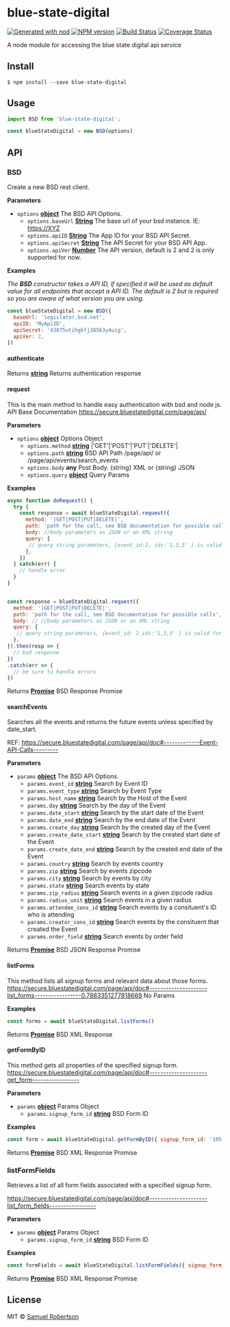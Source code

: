 # blue-state-digital

[![Generated with nod](https://img.shields.io/badge/generator-nod-2196F3.svg?style=flat-square)](https://github.com/diegohaz/nod)
[![NPM version](https://img.shields.io/npm/v/blue-state-digital.svg?style=flat-square)](https://npmjs.org/package/blue-state-digital)
[![Build Status](https://img.shields.io/travis/robertsonsamuel/blue-state-digital/master.svg?style=flat-square)](https://travis-ci.org/robertsonsamuel/blue-state-digital) [![Coverage Status](https://img.shields.io/codecov/c/github/robertsonsamuel/blue-state-digital/master.svg?style=flat-square)](https://codecov.io/gh/robertsonsamuel/blue-state-digital/branch/master)

A node module for accessing the blue state digital api service

## Install

    $ npm install --save blue-state-digital

## Usage

```js
import BSD from 'blue-state-digital';

const blueStateDigital = new BSD(options)
```

## API

<!-- Generated by documentation.js. Update this documentation by updating the source code. -->

### BSD

Create a new BSD rest client.

**Parameters**

-   `options` **[object](https://developer.mozilla.org/en-US/docs/Web/JavaScript/Reference/Global_Objects/Object)** The BSD API Options.
    -   `options.baseUrl` **[String](https://developer.mozilla.org/en-US/docs/Web/JavaScript/Reference/Global_Objects/String)** The base url of your bsd instance. IE: <https://XYZ>
    -   `options.apiID` **[String](https://developer.mozilla.org/en-US/docs/Web/JavaScript/Reference/Global_Objects/String)** The App ID for your BSD API Secret.
    -   `options.apiSecret` **[String](https://developer.mozilla.org/en-US/docs/Web/JavaScript/Reference/Global_Objects/String)** The API Secret for your BSD API App.
    -   `options.apiVer` **[Number](https://developer.mozilla.org/en-US/docs/Web/JavaScript/Reference/Global_Objects/Number)** The API version, default is 2 and 2 is only supported for now.

**Examples**

_The <b>BSD</b> constructor takes a API
  ID, if specified it will be used as default value for all endpoints that
  accept a API ID. The default is 2 but is required
  so you are aware of what version you are using._

```javascript
const blueStateDigital = new BSD({
  baseUrl: 'legislator.bsd.net',
  apiID: 'MyApiID',
  apiSecret: '43875utihgkfj38563y4uig',
  apiVer: 2,
})
```

#### authenticate

Returns **[string](https://developer.mozilla.org/en-US/docs/Web/JavaScript/Reference/Global_Objects/String)** Returns authentication response

#### request

This is the main method to handle easy authentication with bsd and node js.
API Base Documentation
<https://secure.bluestatedigital.com/page/api/>

**Parameters**

-   `options` **[object](https://developer.mozilla.org/en-US/docs/Web/JavaScript/Reference/Global_Objects/Object)** Options Object
    -   `options.method` **[string](https://developer.mozilla.org/en-US/docs/Web/JavaScript/Reference/Global_Objects/String)** |'GET'|'POST'|'PUT'|'DELETE'|
    -   `options.path` **[string](https://developer.mozilla.org/en-US/docs/Web/JavaScript/Reference/Global_Objects/String)** BSD API Path /page/api/ or /page/api/events/search_events
    -   `options.body` **any** Post Body. {string} XML or {string} JSON
    -   `options.query` **[object](https://developer.mozilla.org/en-US/docs/Web/JavaScript/Reference/Global_Objects/Object)** Query Params

**Examples**

```javascript
async function doRequest() {
  try {
    const response = await blueStateDigital.request({
      method: '|GET|POST|PUT|DELETE|',
      path: 'path for the call, see BSD documentation for possible calls',
      body: //body parameters as JSON or an XML string
      query: {
       // query string parameters, {event_id:2, ids:'1,3,5' } is valid for example
      },
    })
  } catch(err) {
    // handle error
  }
}


const response = blueStateDigital.request({
  method: '|GET|POST|PUT|DELETE|',
  path: 'path for the call, see BSD documentation for possible calls',
  body: // //body parameters as JSON or an XML string
  query: {
   // query string parameters, {event_id: 2 ids:'1,3,5' } is valid for example
  },
}).then(resp => {
  // bsd response
})
.catch(err => {
  // be sure to handle errors
})
```

Returns **[Promise](https://developer.mozilla.org/en-US/docs/Web/JavaScript/Reference/Global_Objects/Promise)** BSD Response Promise

#### searchEvents

Searches all the events and returns the future events unless specified by date_start.

REF: <https://secure.bluestatedigital.com/page/api/doc#-------------Event-API-Calls--------->

**Parameters**

-   `params` **[object](https://developer.mozilla.org/en-US/docs/Web/JavaScript/Reference/Global_Objects/Object)** The BSD API Options.
    -   `params.event_id` **[string](https://developer.mozilla.org/en-US/docs/Web/JavaScript/Reference/Global_Objects/String)** Search by Event ID
    -   `params.event_type` **[string](https://developer.mozilla.org/en-US/docs/Web/JavaScript/Reference/Global_Objects/String)** Search by Event Type
    -   `params.host_name` **[string](https://developer.mozilla.org/en-US/docs/Web/JavaScript/Reference/Global_Objects/String)** Search by the Host of the Event
    -   `params.day` **[string](https://developer.mozilla.org/en-US/docs/Web/JavaScript/Reference/Global_Objects/String)** Search by the day of the Event
    -   `params.date_start` **[string](https://developer.mozilla.org/en-US/docs/Web/JavaScript/Reference/Global_Objects/String)** Search by the start date of the Event
    -   `params.date_end` **[string](https://developer.mozilla.org/en-US/docs/Web/JavaScript/Reference/Global_Objects/String)** Search by the end date of the Event
    -   `params.create_day` **[string](https://developer.mozilla.org/en-US/docs/Web/JavaScript/Reference/Global_Objects/String)** Search by the created day of the Event
    -   `params.create_date_start` **[string](https://developer.mozilla.org/en-US/docs/Web/JavaScript/Reference/Global_Objects/String)** Search by the created start date of the Event
    -   `params.create_date_end` **[string](https://developer.mozilla.org/en-US/docs/Web/JavaScript/Reference/Global_Objects/String)** Search by the created end date of the Event
    -   `params.country` **[string](https://developer.mozilla.org/en-US/docs/Web/JavaScript/Reference/Global_Objects/String)** Search by events country
    -   `params.zip` **[string](https://developer.mozilla.org/en-US/docs/Web/JavaScript/Reference/Global_Objects/String)** Search by events zipcode
    -   `params.city` **[string](https://developer.mozilla.org/en-US/docs/Web/JavaScript/Reference/Global_Objects/String)** Search by events by city
    -   `params.state` **[string](https://developer.mozilla.org/en-US/docs/Web/JavaScript/Reference/Global_Objects/String)** Search events by state
    -   `params.zip_radius` **[string](https://developer.mozilla.org/en-US/docs/Web/JavaScript/Reference/Global_Objects/String)** Search events in a given zipcode radius
    -   `params.radius_unit` **[string](https://developer.mozilla.org/en-US/docs/Web/JavaScript/Reference/Global_Objects/String)** Search events in a given radius
    -   `params.attendee_cons_id` **[string](https://developer.mozilla.org/en-US/docs/Web/JavaScript/Reference/Global_Objects/String)** Search events by a consituent's ID who is attending
    -   `params.creator_cons_id` **[string](https://developer.mozilla.org/en-US/docs/Web/JavaScript/Reference/Global_Objects/String)** Search events by the consituent that created the Event
    -   `params.order_field` **[string](https://developer.mozilla.org/en-US/docs/Web/JavaScript/Reference/Global_Objects/String)** Search events by order field

Returns **[Promise](https://developer.mozilla.org/en-US/docs/Web/JavaScript/Reference/Global_Objects/Promise)** BSD JSON Response Promise

#### listForms

This method lists all signup forms and relevant data about those forms.
<https://secure.bluestatedigital.com/page/api/doc#---------------------list_forms-----------------0.7883351277818669>
No Params

**Examples**

```javascript
const forms = await blueStateDigital.listForms()
```

Returns **[Promise](https://developer.mozilla.org/en-US/docs/Web/JavaScript/Reference/Global_Objects/Promise)** BSD XML Response

#### getFormByID

This method gets all properties of the specified signup form.
<https://secure.bluestatedigital.com/page/api/doc#---------------------get_form----------------->

**Parameters**

-   `params` **[object](https://developer.mozilla.org/en-US/docs/Web/JavaScript/Reference/Global_Objects/Object)** Params Object
    -   `params.signup_form_id` **[string](https://developer.mozilla.org/en-US/docs/Web/JavaScript/Reference/Global_Objects/String)** BSD Form ID

**Examples**

```javascript
const form = await blueStateDigital.getFormByID({ signup_form_id: '105' })
```

Returns **[Promise](https://developer.mozilla.org/en-US/docs/Web/JavaScript/Reference/Global_Objects/Promise)** BSD XML Response Promise

### listFormFields

Retrieves a list of all form fields associated with a specified signup form.

<https://secure.bluestatedigital.com/page/api/doc#---------------------list_form_fields----------------->

**Parameters**

-   `params` **[object](https://developer.mozilla.org/en-US/docs/Web/JavaScript/Reference/Global_Objects/Object)** Params Object
    -   `params.signup_form_id` **[string](https://developer.mozilla.org/en-US/docs/Web/JavaScript/Reference/Global_Objects/String)** BSD Form ID

**Examples**

```javascript
const formFields = await blueStateDigital.listFormFields({ signup_form_id: '105' })
```

Returns **[Promise](https://developer.mozilla.org/en-US/docs/Web/JavaScript/Reference/Global_Objects/Promise)** BSD XML Response Promise

## License

MIT © [Samuel Robertson](https://www.robertsonsamuel.com)
